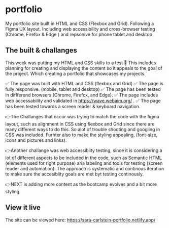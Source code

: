 # portfolio
My portfolio site built in HTML and CSS (Flexbox and Grid). Following a Figma UX layout. Including web accessibility and cross-browser testing (Chrome, Firefox & Edge ) and repsonive for phone tablet and desktop

## The built & challanges
This week was putting my HTML and CSS skills to a test 🤯 This includes planning for creating and displaying the content so it appeals to the goal of the project. Which creating a portfolio that showcases my projects. 

✅ The page was built with HTML and CSS (flexbox and Grid)
✅ The page is fully responsive. (mobile, tablet and desktop)
✅  The page has been tested in diffferend browsers (Chrome, Firefox, and Edge).
✅ The page includes web accessability and validated in  https://wave.webaim.org/ .
✅  The page has been tested towards a screen reader & keyboard navigation.


👉The Challanges  that occur was trying to match the code with the figma layout, such as alignment in CSS using flexbox and Grid since there are many different ways to do this. So alot of trouble shooting and googling in CSS was included. Furhter also to make the styling appealing, (font-size, icons and pictures and links).

👉Another challange was web accessiblity testing, since it is considering a lot of different aspects to be included in the code, such as Semantic HTML (elements used for right purpose) aria labeling and tools for testing (screen reader and automation). The approach is systematic and continous iteration to make sure the accesiblity goals are met byt testing continously. 

👉NEXT is adding more content as the bootcamp evolves and a bit more styling. 


## View it live
The site can be viewed here: https://sara-carlstein-portfolio.netlify.app/